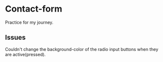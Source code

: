 # Contact-form
Practice for my journey.


## Issues
Couldn't change the background-color of the radio input buttons when they are active(pressed).